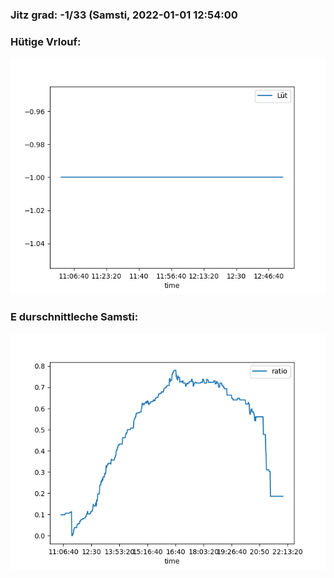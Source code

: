 ### Jitz grad: -1/33 (Samsti, 2022-01-01 12:54:00

### Hütige Vrlouf:
![Graph](Today.png)

### E durschnittleche Samsti:
![Graph](Samsti.png)
